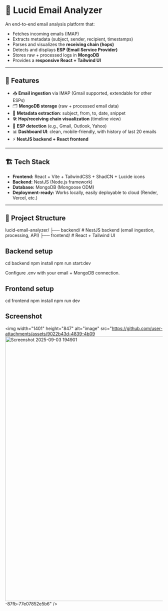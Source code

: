 # 📧 Lucid Email Analyzer

An end-to-end email analysis platform that:
- Fetches incoming emails (IMAP)
- Extracts metadata (subject, sender, recipient, timestamps)
- Parses and visualizes the **receiving chain (hops)**
- Detects and displays **ESP (Email Service Provider)**
- Stores raw + processed logs in **MongoDB**
- Provides a **responsive React + Tailwind UI**

---

## 🚀 Features
- 📥 **Email ingestion** via IMAP (Gmail supported, extendable for other ESPs)
- 🗂 **MongoDB storage** (raw + processed email data)
- 🔎 **Metadata extraction**: subject, from, to, date, snippet
- 🛠 **Hop/receiving chain visualization** (timeline view)
- 📨 **ESP detection** (e.g., Gmail, Outlook, Yahoo)
- 📊 **Dashboard UI**: clean, mobile-friendly, with history of last 20 emails
- ⚡ **NestJS backend + React frontend**

---

## 🏗 Tech Stack
- **Frontend:** React + Vite + TailwindCSS + ShadCN + Lucide icons  
- **Backend:** NestJS (Node.js framework)  
- **Database:** MongoDB (Mongoose ODM)  
- **Deployment-ready:** Works locally, easily deployable to cloud (Render, Vercel, etc.)

---

## 📂 Project Structure
lucid-email-analyzer/
├── backend/ # NestJS backend (email ingestion, processing, API)
├── frontend/ # React + Tailwind UI

## Backend setup
cd backend
npm install
npm run start:dev


Configure .env with your email + MongoDB connection.

## Frontend setup
cd frontend
npm install
npm run dev
## Screenshot
<img width="1401" height="847" alt="image" src="https://github.com/user-attachments/assets/9022b43d-4839-4b09<img width="1401" height="847" alt="Screenshot 2025-09-03 194901" src="https://github.com/user-attachments/assets/f14cd4f7-608b-4c79-8d95-2ff500d94919" />
-87fb-77e07852e5b6" />
